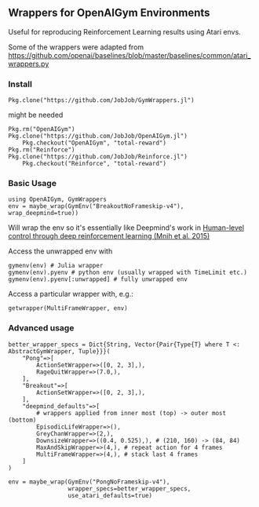 ## Wrappers for OpenAIGym Environments

Useful for reproducing Reinforcement Learning results using Atari envs.

Some of the wrappers were adapted from https://github.com/openai/baselines/blob/master/baselines/common/atari_wrappers.py

### Install
```
Pkg.clone("https://github.com/JobJob/GymWrappers.jl")
```
might be needed
```
Pkg.rm("OpenAIGym")
Pkg.clone("https://github.com/JobJob/OpenAIGym.jl")
    Pkg.checkout("OpenAIGym", "total-reward")
Pkg.rm("Reinforce")
Pkg.clone("https://github.com/JobJob/Reinforce.jl")
    Pkg.checkout("Reinforce", "total-reward")
```

### Basic Usage
```
using OpenAIGym, GymWrappers
env = maybe_wrap(GymEnv("BreakoutNoFrameskip-v4"), wrap_deepmind=true))
```
Will wrap the env so it's essentially like Deepmind's work in
[Human-level control through deep reinforcement learning (Mnih et al. 2015)](https://deepmind.com/research/publications/human-level-control-through-deep-reinforcement-learning/)

Access the unwrapped env with
```
gymenv(env) # Julia wrapper
gymenv(env).pyenv # python env (usually wrapped with TimeLimit etc.)
gymenv(env).pyenv[:unwrapped] # fully unwrapped env
```

Access a particular wrapper with, e.g.:
```
getwrapper(MultiFrameWrapper, env)
```

### Advanced usage
```
better_wrapper_specs = Dict{String, Vector{Pair{Type{T} where T <: AbstractGymWrapper, Tuple}}}(
    "Pong"=>[
        ActionSetWrapper=>([0, 2, 3],),
        RageQuitWrapper=>(7.0,),
    ],
    "Breakout"=>[
        ActionSetWrapper=>([0, 2, 3],),
    ],
    "deepmind_defaults"=>[
        # wrappers applied from inner most (top) -> outer most (bottom)
        EpisodicLifeWrapper=>(),
        GreyChanWrapper=>(2,),
        DownsizeWrapper=>((0.4, 0.525),), # (210, 160) -> (84, 84)
        MaxAndSkipWrapper=>(4,), # repeat action for 4 frames
        MultiFrameWrapper=>(4,), # stack last 4 frames
    ]
)

env = maybe_wrap(GymEnv("PongNoFrameskip-v4"),
                 wrapper_specs=better_wrapper_specs,
                 use_atari_defaults=true)
```
